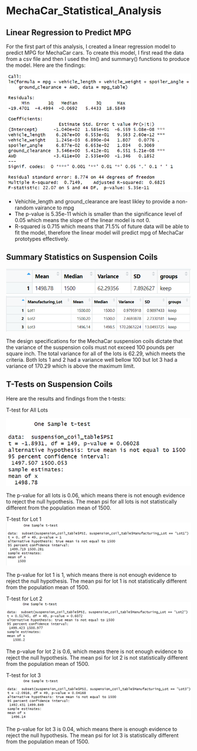 # MechaCar_Statistical_Analysis

## Linear Regression to Predict MPG
For the first part of this analysis, I created a linear regression model to predict MPG for MechaCar cars. To create this model, I first read the data from a csv file and then I used the lm() and summary() functions to produce the model. Here are the findings:

![p-value](https://github.com/jolwig/MechaCar_Statistical_Analysis/blob/main/MechaCar_linear_regression/p-value.png)
* Vehichle_length and ground_clearance are least likley to provide a non-random vairance to mpg
* The p-value is 5.35e-11 which is smaller than the significance level of 0.05 which means the slope of the linear model is not 0.
* R-squared is 0.715 which means that 71.5% of future data will be able to fit the model, therefore the linear model will predict mpg of MechaCar prototypes effectively.

## Summary Statistics on Suspension Coils
![total_summary](https://github.com/jolwig/MechaCar_Statistical_Analysis/blob/main/MechaCar_linear_regression/total_summary.png)
![lot_summary](https://github.com/jolwig/MechaCar_Statistical_Analysis/blob/main/MechaCar_linear_regression/lot_summary.png)

The design specifications for the MechaCar suspension coils dictate that the variance of the suspension coils must not exceed 100 pounds per square inch. The total variance for all of the lots is 62.29, which meets the criteria. Both lots 1 and 2 had a variance well bellow 100 but lot 3 had a variance of 170.29 which is above the maximum limit.

## T-Tests on Suspension Coils
Here are the results and findings from the t-tests:

T-test for All Lots

![t-test all lots](https://github.com/jolwig/MechaCar_Statistical_Analysis/blob/main/MechaCar_linear_regression/t-test_all_lots.png)

The p-value for all lots is 0.06, which means there is not enough evidence to reject the null hypothesis. The mean psi for all lots is not statistically different from the population mean of 1500.

T-test for Lot 1
![t-test lot 1](https://github.com/jolwig/MechaCar_Statistical_Analysis/blob/main/MechaCar_linear_regression/t-test_lot_1.png)

The p-value for lot 1 is 1, which means there is not enough evidence to reject the null hypothesis. The mean psi for lot 1 is not statistically different from the population mean of 1500.

T-test for Lot 2
![t-test lot 2](https://github.com/jolwig/MechaCar_Statistical_Analysis/blob/main/MechaCar_linear_regression/t-test_lot_2.png)

The p-value for lot 2 is 0.6, which means there is not enough evidence to reject the null hypothesis. The mean psi for lot 2 is not statistically different from the population mean of 1500.

T-test for lot 3
![t-test lot 3](https://github.com/jolwig/MechaCar_Statistical_Analysis/blob/main/MechaCar_linear_regression/t-test_lot_3.png)

The p-value for lot 3 is 0.04, which means there is enough evidence to reject the null hypothesis. The mean psi for lot 3 is statistically different from the population mean of 1500.
